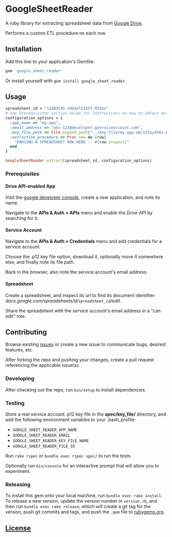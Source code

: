 # GoogleSheetReader

A ruby library
for extracting spreadsheet data from [Google Drive](https://www.google.com/drive/).

Performs a custom ETL procedure on each row.

## Installation

Add this line to your application's Gemfile:

```ruby
gem 'google_sheet_reader'
```

Or install yourself with `gem install google_sheet_reader`.

## Usage

```` rb
spreadsheet_id = "1a2B3C45_x0G44lk15Ff_M33ps"
# see Prerequisites section below for instructions on how to obtain most of these configuration option values ...
configuration_options = {
  :app_name => "my-app",
  :email_address => "abc-123@developer.gserviceaccount.com",
  :key_file_path => File.expand_path("../key_file/my-app-abc123xy456z.p12", __FILE__),
  :extraction_procedure => Proc.new do |row|
    "PARSING A SPREADSHEET ROW HERE -- #{row.inspect}"
  end
}

GoogleSheetReader.extract(spreadsheet_id, configuration_options)
````

### Prerequisites

#### Drive API-enabled App

Visit the [google developer console](https://console.developers.google.com), create a new application, and note its name.

Navigate to the **APIs & Auth > APIs** menu and enable the *Drive API* by searching for it.

#### Service Account

Navigate to the **APIs & Auth > Credentials** menu and add credentials for a service account.

Choose the .p12 key file option, download it, optionally move it somewhere else, and finally note its file path.

Back in the browser, also note the service account's email address.

#### Spreadsheet

Create a spreadsheet, and inspect its url to find its document identifier: *docs.google.com/spreadsheets/d/`spreadsheet_id`/edit*.

Share the spreadsheet with the service account's email address in a "can edit" role.

## Contributing

Browse existing [issues](https://github.com/data-creative/google-sheet-reader-ruby/issues) or create a new issue to communicate bugs, desired features, etc.

After forking the repo and pushing your changes, create a pull request referencing the applicable issue(s).

### Developing

After checking out the repo, run `bin/setup` to install dependencies.

### Testing

Store a real service account .p12 key file in the **spec/key_file/** directory, and add the following environment variables to your .bash_profile:

 + `GOOGLE_SHEET_READER_APP_NAME`
 + `GOOGLE_SHEET_READER_EMAIL`
 + `GOOGLE_SHEET_READER_KEY_FILE_NAME`
 + `GOOGLE_SHEET_READER_FILE_ID`

Run `rake rspec` or `bundle exec rspec spec/` to run the tests.

Optionally run `bin/console` for an interactive prompt that will allow you to experiment.

### Releasing

To install this gem onto your local machine, run `bundle exec rake install`. To release a new version, update the version number in `version.rb`, and then run `bundle exec rake release`, which will create a git tag for the version, push git commits and tags, and push the `.gem` file to [rubygems.org](https://rubygems.org).

## [License](LICENSE.txt)
